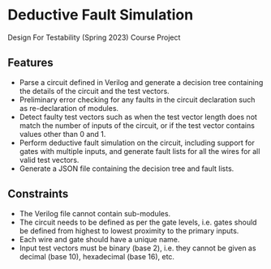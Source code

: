 # Deductive Fault Simulation

Design For Testability (Spring 2023) Course Project

## Features

- Parse a circuit defined in Verilog and generate a decision tree containing the details of the circuit and the test vectors.
- Preliminary error checking for any faults in the circuit declaration such as re-declaration of modules.
- Detect faulty test vectors such as when the test vector length does not match the number of inputs of the circuit, or if the test vector contains values other than 0 and 1.
- Perform deductive fault simulation on the circuit, including support for gates with multiple inputs, and generate fault lists for all the wires for all valid test vectors.
- Generate a JSON file containing the decision tree and fault lists.

## Constraints

- The Verilog file cannot contain sub-modules.
- The circuit needs to be defined as per the gate levels, i.e. gates should be defined from highest to lowest proximity to the primary inputs.
- Each wire and gate should have a unique name.
- Input test vectors must be binary (base 2), i.e. they cannot be given as decimal (base 10), hexadecimal (base 16), etc.
